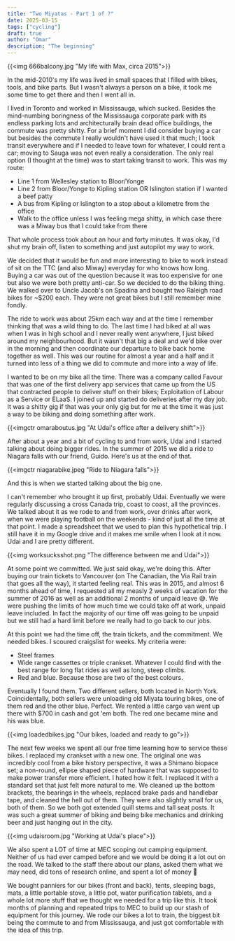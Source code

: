 ```yaml
---
title: "Two Miyatas - Part 1 of ?"
date: 2025-03-15
tags: ["cycling"]
draft: true
author: "Omar"
description: "The beginning"
---
```


<!-- ![My life with Max, circa 2015](https://lowsound.tor1.cdn.digitaloceanspaces.com/homepage/666balcony.jpg) -->

{{<img 666balcony.jpg "My life with Max, circa 2015">}}

In the mid-2010's my life was lived in small spaces that I filled with bikes, tools, and bike parts. But I wasn't always a person on a bike, it took me some time to get there and then I went all in.

I lived in Toronto and worked in Mississauga, which sucked. Besides the mind-numbing boringness of the Mississauga corporate park with its endless parking lots and architecturally brain dead office buildings, the commute was pretty shitty. For a brief moment I did consider buying a car but besides the commute I really wouldn't have used it that much; I took transit everywhere and if I needed to leave town for whatever, I could rent a car; moving to Sauga was not even really a consideration. The only real option (I thought at the time) was to start taking transit to work. This was my route:
- Line 1 from Wellesley station to Bloor/Yonge
- Line 2 from Bloor/Yonge to Kipling station OR Islington station if I wanted a beef patty
- A bus from Kipling or Islington to a stop about a kilometre from the office
- Walk to the office unless I was feeling mega shitty, in which case there was a Miway bus that I could take from there

That whole process took about an hour and forty minutes. It was okay, I'd shut my brain off, listen to something and just autopilot my way to work.

We decided that it would be fun and more interesting to bike to work instead of sit on the TTC (and also Miway) everyday for who knows how long. Buying a car was out of the question because it was too expensive for one but also we were both pretty anti-car. So we decided to do the biking thing. We walked over to Uncle Jacob's on Spadina and bought two Raleigh road bikes for ~$200 each. They were not great bikes but I still remember mine fondly. 

The ride to work was about 25km each way and at the time I remember thinking that was a wild thing to do. The last time I had biked at all was when I was in high school and I never really went anywhere, I just biked around my neighbourhood. But it wasn't that big a deal and we'd bike over in the morning and then coordinate our departure to bike back home together as well. This was our routine for almost a year and a half and it turned into less of a thing we did to commute and more into a way of life.

I wanted to be on my bike all the time. There was a company called Favour that was one of the first delivery app services that came up from the US that contracted people to deliver stuff on their bikes; Exploitation of Labour as a Service or ELaaS. I joined up and started do deliveries after my day job. It was a shitty gig if that was your only gig but for me at the time it was just a way to be biking and doing something after work.

{{<imgctr omaraboutus.jpg "At Udai's office after a delivery shift">}}

After about a year and a bit of cycling to and from work, Udai and I started talking about  doing bigger rides. In the summer of 2015 we did a ride to Niagara falls with our friend, Guido. Here's us at the end of that.

{{<imgctr niagarabike.jpeg "Ride to Niagara falls">}}

And this is when we started talking about the big one.

I can't remember who brought it up first, probably Udai. Eventually we were regularly discussing a cross Canada trip, coast to coast, all the provinces. We talked about it as we rode to and from work, over drinks after work, when we were playing football on the weekends - kind of just all the time at that point. I made a spreadsheet that we used to plan this hypothetical trip. I still have it in my Google drive and it makes me smile when I look at it now. Udai and I are pretty different.

{{<img worksucksshot.png "The difference between me and Udai">}}

At some point we committed. We just said okay, we're doing this. After buying our train tickets to Vancouver (on The Canadian, the Via Rail train that goes all the way), it started feeling real. This was in 2015, and almost 6 months ahead of time, I requested all my measly 2 weeks of vacation for the summer of 2016 as well as an additional 2 months of unpaid leave 😅. We were pushing the limits of how much time we could take off at work, unpaid leave included. In fact the majority of our time off was going to be unpaid but we still had a hard limit before we really had to go back to our jobs. 

At this point we had the time off, the train tickets, and the commitment. We needed bikes. I scoured craigslist for weeks. My criteria were:
- Steel frames
- Wide range cassettes or triple crankset. Whatever I could find with the best range for long flat rides as well as long, steep climbs.
- Red and blue. Because those are two of the best colours.

Eventually I found them. Two different sellers, both located in North York. Coincidentally, both sellers were unloading old Miyata touring bikes, one of them red and the other blue. Perfect. We rented a little cargo van went up there with $700 in cash and got 'em both. The red one became mine and his was blue.

{{<img loadedbikes.jpg "Our bikes, loaded and ready to go">}}

The next few weeks we spent all our free time learning how to service these bikes. I replaced my crankset with a new one. The original one was incredibly cool from a bike history perspective, it was a Shimano biopace set; a non-round, ellipse shaped piece of hardware that was supposed to make power transfer more efficient. I hated how it felt. I replaced it with a standard set that just felt more natural to me. We cleaned up the bottom brackets, the bearings in the wheels, replaced brake pads and handlebar tape, and cleaned the hell out of them. They were also slightly small for us, both of them. So we both got extended quill stems and tall seat posts. It was such a great summer of biking and being bike mechanics and drinking beer and just hanging out in the city.

{{<img udaisroom.jpg "Working at Udai's place">}}

We also spent a LOT of time at MEC scoping out camping equipment. Neither of us had ever camped before and we would be doing it a lot out on the road. We talked to the staff there about our plans, asked them what we may need, did tons of research online, and spent a lot of money 😬

We bought panniers for our bikes (front and back), tents, sleeping bags, mats, a little portable stove, a little pot, water purification tablets, and a whole lot more stuff that we thought we needed for a trip like this. It took months of planning and repeated trips to MEC to build up our stash of equipment for this journey. We rode our bikes a lot to train, the biggest bit being the commute to and from Mississauga, and just got comfortable with the idea of this trip.